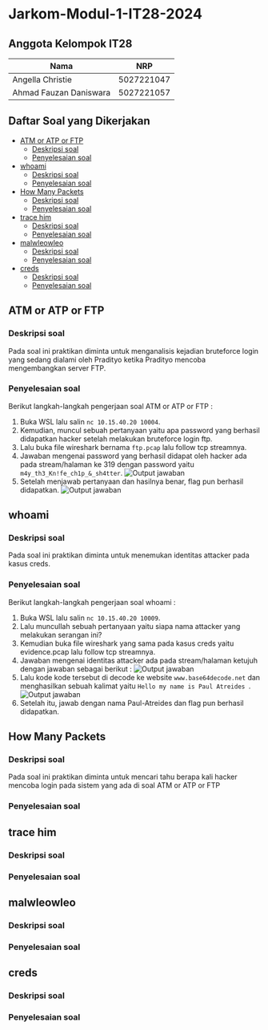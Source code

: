 # Jarkom-Modul-1-IT28-2024

## Anggota Kelompok IT28

| Nama  | NRP | 
| ----------- | ----------- |
| Angella Christie | 5027221047 | 
| Ahmad Fauzan Daniswara | 5027221057 | 

## Daftar Soal yang Dikerjakan

- [ATM or ATP or FTP](#ATM-or-ATP-or-FTP)
  - [Deskripsi soal](#Deskripsi-soal)
  - [Penyelesaian soal](#Penyelesaian-soal)
- [whoami](#whoami)
  - [Deskripsi soal](#Deskripsi-soal)
  - [Penyelesaian soal](#Penyelesaian-soal)
- [How Many Packets](#How-Many-Packets)
  - [Deskripsi soal](#Deskripsi-soal)
  - [Penyelesaian soal](#Penyelesaian-soal)
- [trace him](#trace-him)
  - [Deskripsi soal](#Deskripsi-soal)
  - [Penyelesaian soal](#Penyelesaian-soal)
- [malwleowleo](#malwleowleo)
  - [Deskripsi soal](#Deskripsi-soal)
  - [Penyelesaian soal](#Penyelesaian-soal)
- [creds](#creds)
  - [Deskripsi soal](#Deskripsi-soal)
  - [Penyelesaian soal](#Penyelesaian-soal)

## ATM or ATP or FTP 

### Deskripsi soal

Pada soal ini praktikan diminta untuk menganalisis kejadian bruteforce login yang sedang dialami oleh Pradityo ketika Pradityo mencoba mengembangkan server FTP.
    
### Penyelesaian soal

Berikut langkah-langkah pengerjaan soal ATM or ATP or FTP :
1. Buka WSL lalu salin `nc 10.15.40.20 10004`.
2. Kemudian, muncul sebuah pertanyaan yaitu apa password yang berhasil didapatkan hacker setelah melakukan bruteforce login ftp.
3. Lalu buka file wireshark bernama `ftp.pcap` lalu follow tcp streamnya.
4. Jawaban mengenai password yang berhasil didapat oleh hacker ada pada stream/halaman ke 319 dengan password yaitu `m4y_th3_Kn!fe_ch1p_&_sh4tter`.
   ![Output jawaban](https://i.imgur.com/ZoPv5O9.png)
5. Setelah menjawab pertanyaan dan hasilnya benar, flag pun berhasil didapatkan.
   ![Output jawaban](https://i.imgur.com/AEmjcnD.png)

## whoami

### Deskripsi soal

Pada soal ini praktikan diminta untuk menemukan identitas attacker pada kasus creds.

### Penyelesaian soal

Berikut langkah-langkah pengerjaan soal whoami :
1. Buka WSL lalu salin `nc 10.15.40.20 10009`.
2. Lalu muncullah sebuah pertanyaan yaitu siapa nama attacker yang melakukan serangan ini?
3. Kemudian buka file wireshark yang sama pada kasus creds yaitu evidence.pcap lalu follow tcp streamnya.
4. Jawaban mengenai identitas attacker ada pada stream/halaman ketujuh dengan jawaban sebagai berikut :
   ![Output jawaban](https://i.imgur.com/PQqBzDU.png)
5. Lalu kode kode tersebut di decode ke website `www.base64decode.net` dan menghasilkan sebuah kalimat yaitu `Hello my name is Paul Atreides
`.
   ![Output jawaban](https://i.imgur.com/9jZj0lX.png)
6. Setelah itu, jawab dengan nama Paul-Atreides dan flag pun berhasil didapatkan.   

## How Many Packets

### Deskripsi soal

Pada soal ini praktikan diminta untuk mencari tahu berapa kali hacker mencoba login pada sistem yang ada di soal ATM or ATP or FTP

### Penyelesaian soal

## trace him

### Deskripsi soal

### Penyelesaian soal

## malwleowleo

### Deskripsi soal

### Penyelesaian soal

## creds

### Deskripsi soal

### Penyelesaian soal
